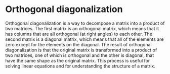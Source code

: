 # Orthogonal diagonalization

Orthogonal diagonalization is a way to decompose a matrix into a product of two matrices. The first matrix is an orthogonal matrix, which means that it has columns that are all orthogonal (at right angles) to each other. The second matrix is a diagonal matrix, which means that all of the elements are zero except for the elements on the diagonal. The result of orthogonal diagonalization is that the original matrix is transformed into a product of two matrices, one of which is orthogonal and the other is diagonal, that have the same shape as the original matrix. This process is useful for solving linear equations and for understanding the structure of a matrix.

